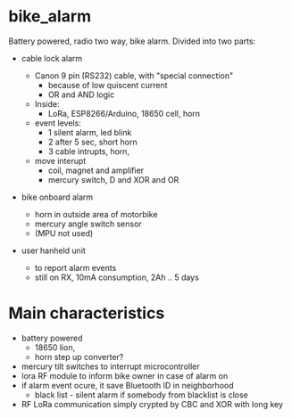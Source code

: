 # bike_alarm
Battery powered, radio two way, bike alarm. 
Divided into two parts:
- cable lock alarm
   - Canon 9 pin (RS232) cable, with "special connection"
      - because of low quiscent current
      - OR and AND logic
   - Inside:
      - LoRa, ESP8266/Arduino, 18650 cell, horn
   - event levels:
      - 1 silent alarm, led blink
      - 2 after 5 sec, short horn
      - 3 cable intrupts, horn, 
   - move interupt
      - coil, magnet and amplifier
      - mercury switch, D and XOR and OR

- bike onboard alarm
   - horn in outside area of motorbike
   - mercury angle switch sensor
   - (MPU not used)
- user hanheld unit 
   - to report alarm events
   - still on RX, 10mA consumption, 2Ah .. 5 days

# Main characteristics
- battery powered
   - 18650 lion,
   - horn step up converter?
- mercury tilt switches to interrupt microcontroller
- lora RF module to inform bike owner in case of alarm on
- if alarm event ocure, it save Bluetooth ID in neighborhood
   - black list - silent alarm if somebody from blacklist is close 
- RF LoRa communication simply crypted by CBC and XOR with long key
